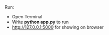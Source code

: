 Run:
  - Open Terminal
  - Write **python app.py** to run
  - http://127.0.0.1:5000 for showing on browser
